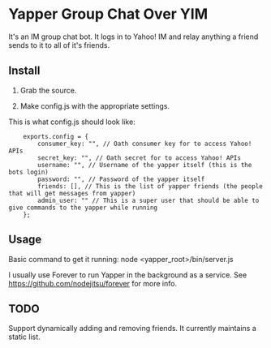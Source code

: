 Yapper Group Chat Over YIM
==============================

It's an IM group chat bot. It logs in to Yahoo! IM and relay anything a friend sends to it to all of it's friends.

Install
-------

1. Grab the source.

2. Make config.js with the appropriate settings.
    
This is what config.js should look like:
        
        exports.config = {
            consumer_key: "", // Oath consumer key for to access Yahoo! APIs
            secret_key: "", // Oath secret for to access Yahoo! APIs
            username: "", // Username of the yapper itself (this is the bots login)
            password: "", // Password of the yapper itself
            friends: [], // This is the list of yapper friends (the people that will get messages from yapper)
            admin_user: "" // This is a super user that should be able to give commands to the yapper while running
        };

Usage
-----

Basic command to get it running:
    node <yapper_root>/bin/server.js

I usually use Forever to run Yapper in the background as a service. See https://github.com/nodejitsu/forever for more info.

TODO
----

Support dynamically adding and removing friends. It currently maintains a static list.